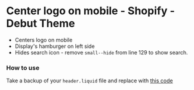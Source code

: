 <h1>Center logo on mobile - Shopify - Debut Theme</h1>

<ul>
  <li>Centers logo on mobile</li>
  <li>Display's hamburger on left side</li>
  <li>Hides search icon - remove <code>small--hide</code> from line 129 to show search.</li>
</ul>

<h3>How to use</h3>

<p>Take a backup of your <code>header.liquid</code> file and replace with <a href="header.liquid">this code</a></p>
